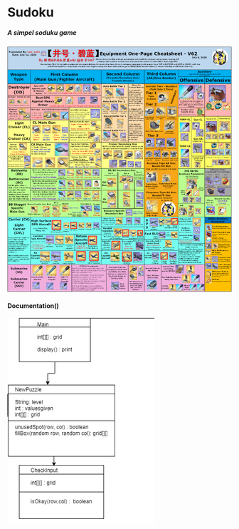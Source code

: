 # Sudoku
##### A simpel soduku game
![TestGraphic](https://github.com/WREX-YX/Group5Project/blob/main/datatier.png)
#### Documentation()
![TestGraphic](https://github.com/WREX-YX/Group5Project/blob/main/sudokuKS.png)
